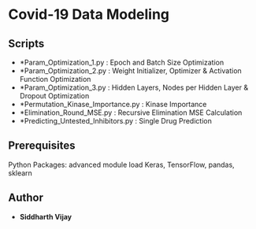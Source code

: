 # Covid-19 Data Modeling

## Scripts

* *Param_Optimization_1.py : Epoch and Batch Size Optimization
* *Param_Optimization_2.py : Weight Initializer, Optimizer & Activation Function Optimization
* *Param_Optimization_3.py : Hidden Layers, Nodes per Hidden Layer & Dropout Optimization
* *Permutation_Kinase_Importance.py : Kinase Importance
* *Elimination_Round_MSE.py : Recursive Elimination MSE Calculation
* *Predicting_Untested_Inhibitors.py : Single Drug Prediction



## Prerequisites

Python Packages: advanced module load Keras, TensorFlow, pandas, sklearn

## Author

* **Siddharth Vijay** 

